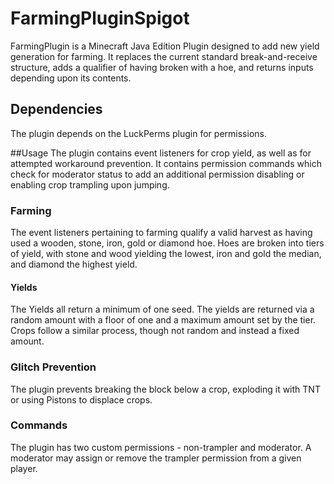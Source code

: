 # FarmingPluginSpigot
FarmingPlugin is a Minecraft Java Edition Plugin designed to add new yield generation for farming.
It replaces the current standard break-and-receive structure, adds a qualifier of having broken with a hoe, and returns inputs depending upon its contents. 

## Dependencies
The plugin depends on the LuckPerms plugin for permissions.

##Usage
The plugin contains event listeners for crop yield, as well as for attempted workaround prevention.
It contains permission commands which check for moderator status to add an additional permission disabling or enabling crop trampling upon jumping.

### Farming
The event listeners pertaining to farming qualify a valid harvest as having used a wooden, stone, iron, gold or diamond hoe.
Hoes are broken into tiers of yield, with stone and wood yielding the lowest, iron and gold the median, and diamond the highest yield.

#### Yields
The Yields all return a minimum of one seed. The yields are returned via a random amount with a floor of one and a maximum amount set by the tier.
Crops follow a similar process, though not random and instead a fixed amount.

### Glitch Prevention
The plugin prevents breaking the block below a crop, exploding it with TNT or using Pistons to displace crops.

### Commands
The plugin has two custom permissions - non-trampler and moderator. A moderator may assign or remove the trampler permission from a given player.


